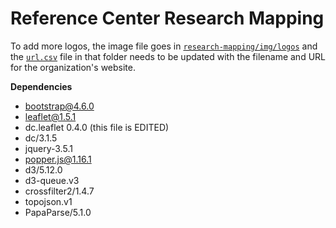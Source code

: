 # Reference Center Research Mapping

To add more logos, the image file goes in [`research-mapping/img/logos`](https://github.com/AmericanRedCross/research-mapping/tree/gh-pages/img/logos)
and the [`url.csv`](https://github.com/AmericanRedCross/research-mapping/blob/gh-pages/img/logos/urls.csv) file in that folder needs to be updated with the filename and URL for the organization's website.

**Dependencies**

- bootstrap@4.6.0
- leaflet@1.5.1
- dc.leaflet 0.4.0 (this file is EDITED)
- dc/3.1.5
- jquery-3.5.1
- popper.js@1.16.1
- d3/5.12.0
- d3-queue.v3
- crossfilter2/1.4.7
- topojson.v1
- PapaParse/5.1.0
